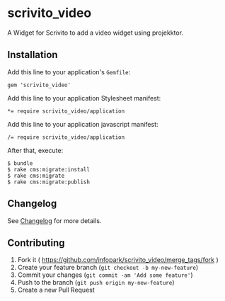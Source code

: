 scrivito_video
=====================

A Widget for Scrivito to add a video widget using projekktor.

## Installation

Add this line to your application's `Gemfile`:

    gem 'scrivito_video'

Add this line to your application Stylesheet manifest:

    *= require scrivito_video/application

Add this line to your application javascript manifest:

    /= require scrivito_video/application

After that, execute:

    $ bundle
    $ rake cms:migrate:install
    $ rake cms:migrate
    $ rake cms:migrate:publish

## Changelog
See [Changelog](https://github.com/infopark/scrivito_video/blob/master/CHANGELOG.md) for more
details.

## Contributing

1. Fork it ( https://github.com/infopark/scrivito_video/merge_tags/fork )
2. Create your feature branch (`git checkout -b my-new-feature`)
3. Commit your changes (`git commit -am 'Add some feature'`)
4. Push to the branch (`git push origin my-new-feature`)
5. Create a new Pull Request